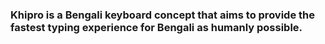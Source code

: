 ### Khipro is a Bengali keyboard concept that aims to provide the fastest typing experience for Bengali as humanly possible.
